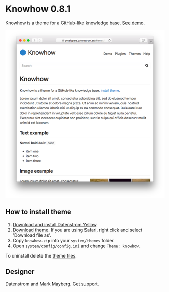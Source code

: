 Knowhow 0.8.1
=============
Knowhow is a theme for a GitHub-like knowledge base. [See demo](https://developers.datenstrom.se/themes/knowhow).

<p align="center"><img src="knowhow-screenshot.png?raw=true" alt="Screenshot"></p>

## How to install theme

1. [Download and install Datenstrom Yellow](https://github.com/datenstrom/yellow/).
2. [Download theme](https://github.com/datenstrom/yellow-extensions/raw/master/zip/knowhow.zip). If you are using Safari, right click and select 'Download file as'.
3. Copy `knowhow.zip` into your `system/themes` folder.
4. Open `system/config/config.ini` and change `Theme: knowhow`.

To uninstall delete the [theme files](update.ini).

## Designer

Datenstrom and Mark Mayberg. [Get support](https://developers.datenstrom.se/help/support).
